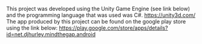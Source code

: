 This project was developed using the Unity Game Engine (see link below) and the programming language that was used was C#.
https://unity3d.com/
The app produced by this project can be found on the google play store using the link below:
https://play.google.com/store/apps/details?id=net.djhurley.mindthegap.android